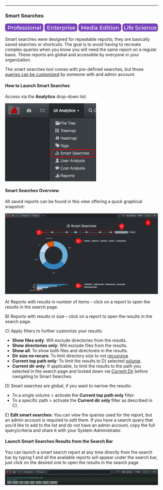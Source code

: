 <p id="smart_searches"></p>

___
### Smart Searches

![Image: Professional Edition Label](images/button_edition_professional.png)&nbsp;![Image: Enterprise Edition Label](images/button_edition_enterprise.png)&nbsp;![Image: AJA Diskover Media Edition Label](images/button_edition_media.png)&nbsp;![Image: Life Science Edition Label](images/button_edition_life_science.png)

Smart searches were designed for repeatable reports; they are basically saved searches or shortcuts. The goal is to avoid having to recreate complex queries when you know you will need the same report on a regular basis. These reports are global and accessible by everyone in your organization.

The smart searches tool comes with pre-defined searches, but those [queries can be customized](https://docs.diskoverdata.com/diskover_configuration_and_administration_guide/#smart-searches) by someone with and admin account.

#### How to Launch Smart Searches

Access via the  **Analytics**  drop-down list:

<img src="images/image_analytics_smart_searches_access_via_analytics_dropdown_20230214.png" width="300">

#### Smart Searches Overview

All saved reports can be found in this view offering a quick graphical snapshot:

![Image: Smart Searches Report Overview](images/image_analytics_smart_searches_report_overview_20230214.png)

A) Reports with results in number of items – click on a report to open the results in the search page.

B) Reports with results in size – click on a report to open the results in the search page.

C) Apply filters to further customize your results:

  - **Show files only**: Will exclude directories from the results.
  - **Show directories only**: Will exclude files from the results.
  - **Show all**: To show both files and directoreis in the results.
  - **Dir size no recurs**: To limit directory size to not [recusrsive](#recusrive)
  - **Current top path only**: To limit the results to D) selected [volume](#storage_volume).
  - **Current dir only**: If applicable, to limit the results to the path you selected in the search page and locked down via [Current Dir](#current_dir) before navigating to Smart Searches.

D) Smart searches are global, if you want to narrow the results:
  - To a single volume > activate the **Current top path only** filter.
  - To a specific path > activate the **Current dir only** filter as described in C).

E) **Edit smart searches**: You can view the queries used for the report, but an admin account is required to edit them. If you have a search query that you’d like to add to the list and do not have an admin account, copy the full query/criteria and share it with your System Administrator.

#### Launch Smart Searches Results from the Search Bar

You can launch a smart search report at any time directly from the search bar by typing  **!**  and all the available reports will appear under the search bar, just click on the desired one to open the results in the search page.

![Image: Launching Smart Searches from the Search Bar](images/image_analytics_smart_searches_launch_from_search_bar.png)
